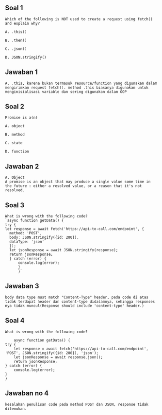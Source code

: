 ## Soal 1
    Which of the following is NOT used to create a request using fetch() and explain why?

    A. .this()

    B. .then()

    C. .json()

    D. JSON.stringify()

## Jawaban 1
    A. .this, karena bukan termasuk resource/function yang digunakan dalam mengirimkan request fetch(). method .this biasanya digunakan untuk menginisialisasi variable dan sering digunakan dalam OOP

## Soal 2
    Promise is a(n)

    A. object

    B. method

    C. state

    D. function

## Jawaban 2
    A. Object
    A promise is an object that may produce a single value some time in the future : either a resolved value, or a reason that it's not resolved.

## Soal 3 
    What is wrong with the following code?
    `async function getData() {
    try {
    let response = await fetch('https://api-to-call.com/endpoint', { 
      method: 'POST', 
      body: JSON.stringify({id: 200}), 
      dataType: 'json'
      });
      let jsonResponse = await JSON.stringify(response);
      return jsonResponse;
      } catch (error) {
          console.log(error);
          }
          }`

## Jawaban 3
    body data type must match "Content-Type" header, pada code di atas tidak terdapat header dan content-type didalamnya, sehingga responses nya tidak muncul(Response should include 'content-type' header.)


## Soal 4
    What is wrong with the following code?

        async function getData() {
    try {
        let response = await fetch('https://api-to-call.com/endpoint', 'POST', JSON.stringify({id: 200}), 'json');
        let jsonResponse = await response.json();
        return jsonResponse;
    } catch (error) {
        console.log(error);
    }
    }

## Jawaban no 4
    kesalahan penulisan code pada method POST dan JSON, response tidak ditemukan.

